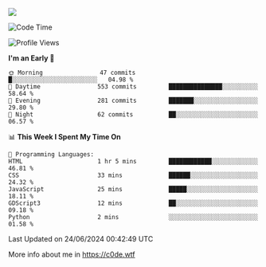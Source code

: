 <a href="https://wakatime.com"><img src="https://wakatime.com/share/@c0dezin/b7f18a7c-ab3a-40b8-8bc7-b1b7bf71f1d6.svg" /></a>

<!--START_SECTION:waka-->
![Code Time](http://img.shields.io/badge/Code%20Time-43%20hrs%2056%20mins-blue)

![Profile Views](http://img.shields.io/badge/Profile%20Views-0-blue)

**I'm an Early 🐤** 

```text
🌞 Morning                47 commits          █░░░░░░░░░░░░░░░░░░░░░░░░   04.98 % 
🌆 Daytime                553 commits         ███████████████░░░░░░░░░░   58.64 % 
🌃 Evening                281 commits         ███████░░░░░░░░░░░░░░░░░░   29.80 % 
🌙 Night                  62 commits          ██░░░░░░░░░░░░░░░░░░░░░░░   06.57 % 
```


📊 **This Week I Spent My Time On** 

```text
💬 Programming Languages: 
HTML                     1 hr 5 mins         ████████████░░░░░░░░░░░░░   46.81 % 
CSS                      33 mins             ██████░░░░░░░░░░░░░░░░░░░   24.32 % 
JavaScript               25 mins             █████░░░░░░░░░░░░░░░░░░░░   18.11 % 
GDScript3                12 mins             ██░░░░░░░░░░░░░░░░░░░░░░░   09.18 % 
Python                   2 mins              ░░░░░░░░░░░░░░░░░░░░░░░░░   01.58 % 
```


 Last Updated on 24/06/2024 00:42:49 UTC
<!--END_SECTION:waka-->

More info about me in https://c0de.wtf
